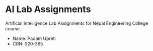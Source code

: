 # AI Lab Assignments

Artificial Intelligence Lab Assignments for Nepal Engineering College course.

-   Name: Padam Upreti
-   CRN: 020-365
